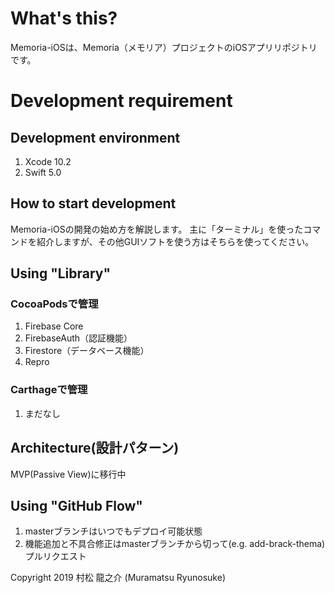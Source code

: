 # What's this?
Memoria-iOSは、Memoria（メモリア）プロジェクトのiOSアプリリポジトリです。

# Development requirement
## Development environment
1. Xcode 10.2
2. Swift 5.0

## How to start development
Memoria-iOSの開発の始め方を解説します。
主に「ターミナル」を使ったコマンドを紹介しますが、その他GUIソフトを使う方はそちらを使ってください。

## Using "Library"
### CocoaPodsで管理
1. Firebase Core
2. FirebaseAuth（認証機能）
3. Firestore（データベース機能）
4. Repro

### Carthageで管理
1.  まだなし

## Architecture(設計パターン)
MVP(Passive View)に移行中

## Using "GitHub Flow"
1. masterブランチはいつでもデプロイ可能状態
2. 機能追加と不具合修正はmasterブランチから切って(e.g. add-brack-thema)プルリクエスト

Copyright 2019 村松 龍之介 (Muramatsu Ryunosuke)
